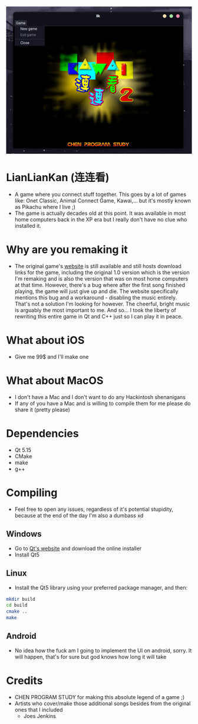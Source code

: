 ![image](/screenshots/game.png)

# LianLianKan (连连看)
- A game where you connect stuff together. This goes by a lot of games like: Onet Classic, Animal Connect Game, Kawai,... but it's mostly known as Pikachu
where I live ;)
- The game is actually decades old at this point. It was available in most home computers back in the XP era but I really don't have no clue who installed it.

# Why are you remaking it
- The original game's [website](http://www.llk.cn/) is still available and still hosts download links for the game, including the original 1.0 version
which is the version I'm remaking and is also the version that was on most home computers at that time. However, there's a bug where after the first song
finished playing, the game will just give up and die. The website specifically mentions this bug and a workaround - disabling the music entirely. That's
not a solution I'm looking for however. The cheerful, bright music is arguably the most important to me. And so... I took the liberty of rewriting this
entire game in Qt and C++ just so I can play it in peace.

# What about iOS
- Give me 99$ and I'll make one

# What about MacOS
- I don't have a Mac and I don't want to do any Hackintosh shenanigans
- If any of you have a Mac and is willing to compile them for me please do share it (pretty please)

# Dependencies
- Qt 5.15
- CMake
- make
- g++

# Compiling 
- Feel free to open any issues, regardless of it's potential stupidity, because at the end of the day I'm also a dumbass xd

## Windows
- Go to [Qt's website](https://www.qt.io/) and download the online installer
- Install Qt5

## Linux
- Install the Qt5 library using your preferred package manager, and then:
```sh
mkdir build
cd build
cmake ..
make
```

## Android
- No idea how the fuck am I going to implement the UI on android, sorry. It will happen, that's for sure but god knows how long it will take

# Credits
- CHEN PROGRAM STUDY for making this absolute legend of a game ;)
- Artists who cover/make those additional songs besides from the original ones that I included
	- Joes Jenkins
